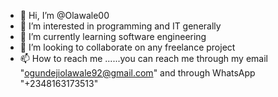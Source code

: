 - 👋 Hi, I’m @Olawale00
- 👀 I’m interested in programming and IT generally 
- 🌱 I’m currently learning software engineering 
- 💞️ I’m looking to collaborate on any freelance project
- 📫 How to reach me ......you can reach me through my email "ogundejiolawale92@gmail.com" and through WhatsApp "+2348163173513"

<!---
Olawale00/Olawale00 is a ✨ special ✨ repository because its `README.md` (this file) appears on your GitHub profile.
You can click the Preview link to take a look at your changes.
--->
